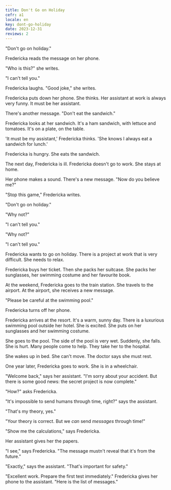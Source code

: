 ```yaml
---
title: Don't Go on Holiday
cefr: a1
locale: en
key: dont-go-holiday
date: 2023-12-31
reviews: 2
---
```


"Don't go on holiday."

Fredericka reads the message on her phone.

"Who is this?" she writes.

"I can't tell you."

Fredericka laughs. "Good joke," she writes.

Fredericka puts down her phone. She thinks. Her assistant at work is always very funny. It must be her assistant.

There's another message. "Don't eat the sandwich."

Fredericka looks at her sandwich. It's a ham sandwich, with lettuce and tomatoes. It's on a plate, on the table.

'It must be my assistant,' Fredericka thinks. 'She knows I always eat a sandwich for lunch.'

Fredericka is hungry. She eats the sandwich.

The next day, Fredericka is ill. Fredericka doesn't go to work. She stays at home.

Her phone makes a sound. There's a new message. "Now do you believe me?"

"Stop this game," Fredericka writes.

"Don't go on holiday."

"Why not?"

"I can't tell you."

"Why not?"

"I can't tell you."

Fredericka wants to go on holiday. There is a project at work that is very difficult. She needs to relax.

Fredericka buys her ticket. Then she packs her suitcase. She packs her sunglasses, her swimming costume and her favourite book.

At the weekend, Fredericka goes to the train station. She travels to the airport. At the airport, she receives a new message.

"Please be careful at the swimming pool."

Fredericka turns off her phone.

Fredericka arrives at the resort. It's a warm, sunny day. There is a luxurious swimming pool outside her hotel. She is excited. She puts on her sunglasses and her swimming costume.

She goes to the pool. The side of the pool is very wet. Suddenly, she falls. She is hurt. Many people come to help. They take her to the hospital.

She wakes up in bed. She can't move. The doctor says she must rest.

One year later, Fredericka goes to work. She is in a wheelchair.

"Welcome back," says her assistant. "I'm sorry about your accident. But there is some good news: the secret project is now complete."

"How?" asks Fredericka.

"It's impossible to send humans through time, right?" says the assistant.

"That's my theory, yes."

"Your theory is correct. But we *can* send *messages* through time!"

"Show me the calculations," says Fredericka.

Her assistant gives her the papers.

"I see," says Fredericka. "The message mustn't reveal that it's from the future."

"Exactly," says the assistant. "That's important for safety."

"Excellent work. Prepare the first test immediately." Fredericka gives her phone to the assistant. "Here is the list of messages."